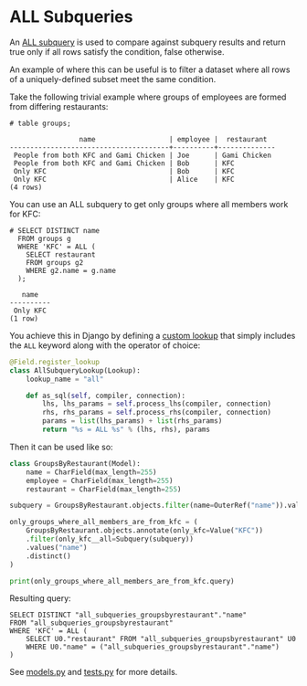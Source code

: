 ALL Subqueries
==============

An [ALL subquery](https://www.postgresql.org/docs/current/functions-subquery.html#FUNCTIONS-SUBQUERY-ALL)
is used to compare against subquery results and return true only if all rows satisfy the condition, false otherwise.

An example of where this can be useful is to filter a dataset where all rows of a uniquely-defined subset meet the same
condition.

Take the following trivial example where groups of employees are formed from differing restaurants:

```
# table groups;

                 name                  | employee |  restaurant
---------------------------------------+----------+--------------
 People from both KFC and Gami Chicken | Joe      | Gami Chicken
 People from both KFC and Gami Chicken | Bob      | KFC
 Only KFC                              | Bob      | KFC
 Only KFC                              | Alice    | KFC
(4 rows)
```

You can use an ALL subquery to get only groups where all members work for KFC:

```
# SELECT DISTINCT name
  FROM groups g
  WHERE 'KFC' = ALL (
    SELECT restaurant
    FROM groups g2
    WHERE g2.name = g.name
  );

   name
----------
 Only KFC
(1 row)
```

You achieve this in Django by defining a [custom lookup](https://docs.djangoproject.com/en/dev/howto/custom-lookups/)
that simply includes the `ALL` keyword along with the operator of choice:

```python
@Field.register_lookup
class AllSubqueryLookup(Lookup):
    lookup_name = "all"

    def as_sql(self, compiler, connection):
        lhs, lhs_params = self.process_lhs(compiler, connection)
        rhs, rhs_params = self.process_rhs(compiler, connection)
        params = list(lhs_params) + list(rhs_params)
        return "%s = ALL %s" % (lhs, rhs), params
```

Then it can be used like so:

```python
class GroupsByRestaurant(Model):
    name = CharField(max_length=255)
    employee = CharField(max_length=255)
    restaurant = CharField(max_length=255)

subquery = GroupsByRestaurant.objects.filter(name=OuterRef("name")).values("restaurant")

only_groups_where_all_members_are_from_kfc = (
    GroupsByRestaurant.objects.annotate(only_kfc=Value("KFC"))
    .filter(only_kfc__all=Subquery(subquery))
    .values("name")
    .distinct()
)

print(only_groups_where_all_members_are_from_kfc.query)
```

Resulting query:

```
SELECT DISTINCT "all_subqueries_groupsbyrestaurant"."name"
FROM "all_subqueries_groupsbyrestaurant"
WHERE 'KFC' = ALL (
    SELECT U0."restaurant" FROM "all_subqueries_groupsbyrestaurant" U0
    WHERE U0."name" = ("all_subqueries_groupsbyrestaurant"."name")
)
```

See [models.py](./models.py) and [tests.py](./tests.py) for more details.
